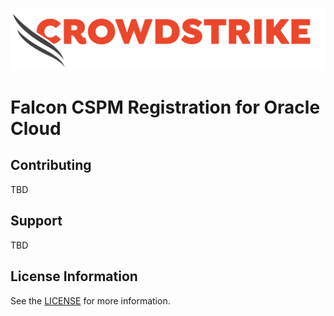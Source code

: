 ![CrowdStrike Falcon](https://raw.githubusercontent.com/CrowdStrike/falconpy/main/docs/asset/cs-logo.png)

# Falcon CSPM Registration for Oracle Cloud

## Contributing

TBD

## Support

TBD

## License Information

See the [LICENSE](https://github.com/CrowdStrike/azure-cspm-registration-bicep/main/LICENSE) for more information.
